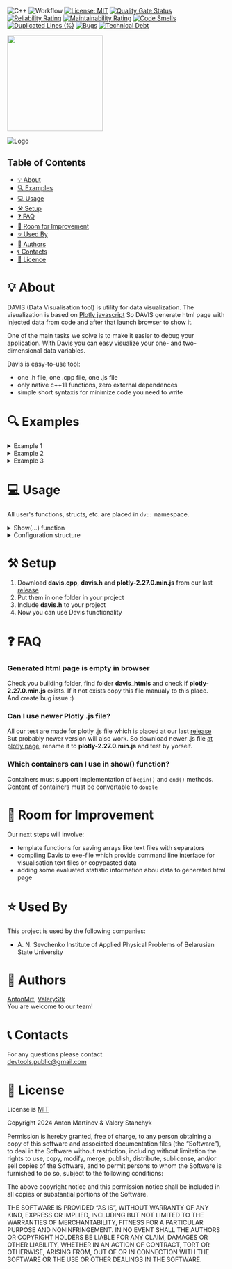 ![C++](https://img.shields.io/badge/c++-%2300599C.svg?style=Plastic&logo=c%2B%2B&logoColor=white)
![Workflow](https://github.com/valvals/devtools/actions/workflows/cmake-multi-platform.yml/badge.svg?branch=main)
[![License: MIT](https://img.shields.io/badge/License-MIT-green.svg)](https://opensource.org/licenses/MIT)
[![Quality Gate Status](https://sonarcloud.io/api/project_badges/measure?project=DevToolsOrganization_matrix-data-visualization-DAVIS&metric=alert_status)](https://sonarcloud.io/summary/new_code?id=DevToolsOrganization_matrix-data-visualization-DAVIS)
[![Reliability Rating](https://sonarcloud.io/api/project_badges/measure?project=DevToolsOrganization_matrix-data-visualization-DAVIS&metric=reliability_rating)](https://sonarcloud.io/summary/new_code?id=DevToolsOrganization_matrix-data-visualization-DAVIS)
[![Maintainability Rating](https://sonarcloud.io/api/project_badges/measure?project=DevToolsOrganization_matrix-data-visualization-DAVIS&metric=sqale_rating)](https://sonarcloud.io/summary/new_code?id=DevToolsOrganization_matrix-data-visualization-DAVIS)
[![Code Smells](https://sonarcloud.io/api/project_badges/measure?project=DevToolsOrganization_matrix-data-visualization-DAVIS&metric=code_smells)](https://sonarcloud.io/summary/new_code?id=DevToolsOrganization_matrix-data-visualization-DAVIS)
[![Duplicated Lines (%)](https://sonarcloud.io/api/project_badges/measure?project=DevToolsOrganization_matrix-data-visualization-DAVIS&metric=duplicated_lines_density)](https://sonarcloud.io/summary/new_code?id=DevToolsOrganization_matrix-data-visualization-DAVIS)
[![Bugs](https://sonarcloud.io/api/project_badges/measure?project=DevToolsOrganization_matrix-data-visualization-DAVIS&metric=bugs)](https://sonarcloud.io/summary/new_code?id=DevToolsOrganization_matrix-data-visualization-DAVIS)
[![Technical Debt](https://sonarcloud.io/api/project_badges/measure?project=DevToolsOrganization_matrix-data-visualization-DAVIS&metric=sqale_index)](https://sonarcloud.io/summary/new_code?id=DevToolsOrganization_matrix-data-visualization-DAVIS)

[<img src="https://github.com/user-attachments/assets/7425ddb9-8b6e-4303-8e29-f1144cc79acb" width="220">](https://github.com/DevToolsOrganization)

![Logo](https://github.com/valvals/devtools/assets/104432560/27f28dde-27bc-47f6-8696-f80fb7b4661b)


## Table of Contents

* [💡 About](#-about)
* [🔍 Examples](#-examples)
* [💻 Usage](#-usage)
* [⚒️ Setup](#-setup)
* [❓ FAQ](#-faq)
* [🚀 Room for Improvement](#-room-for-improvement)
* [⭐ Used By](#-used-by)
* [🐝 Authors](#-authors)
* [📞 Contacts](#-contacts)
* [📝 Licence](#-license)


# 💡 About
DAVIS (Data Visualisation tool) is utility for data visualization. The visualization is based on [Plotly javascript](https://plotly.com/) So DAVIS generate html page with injected data from code and after that launch browser to show it.

One of the main tasks we solve is to make it easier to debug your application. With Davis you can easy visualize your one- and two-dimensional data variables.

Davis is easy-to-use tool:
* one .h file, one .cpp file, one .js file
* only native c++11 functions, zero external dependences
* simple short syntaxis for minimize code you need to write 

# 🔍 Examples

<details>
<summary>Example 1</summary>

```cpp
#include "davis.h"

// vals - is user's 2d array
int rows = 20;
int cols = 20;
int** vals = new int* [rows];
  for (int i = 0; i < rows; ++i) {
    vals[i] = new int[cols];
    for (int j = 0; j < cols; ++j) {
      vals[i][j] = i * cols + j;
    }
}
dv::show(vals, rows, cols);  // pass varible and dimensions of 2d array  
```
![2d](https://github.com/valvals/devtools/assets/104432560/16832af7-d8c4-4af9-b4b1-60b0d6027478)
</details>

<details>
<summary>Example 2</summary>

```cpp
#include "davis.h"

//it possible and std::list<std::vector<double>> values = ...
//                std::vector<std::list<double>> values = ...
std::vector<std::vector<double>> values = {{30.3, 40, 98, 76} 
                                         , {99, 45, 20, 1}
                                         , {5, 56, 93, 25}
                                         , {45, 23, 90, 2}};
 auto config = dv::Config();
 config.typeVisual = dv::VISUALTYPE_SURFACE;              // select surface visual mode           
 config.surf.colorSc = dv::COLORSCALE_THERMAL;                   // change colorscale
 bool result = dv::show(values, "testSurfacePage", config);      // pass 2d data, html page name, configuration structure
```
![surf](https://github.com/valvals/devtools/assets/104432560/8d1c5488-049f-4471-9e58-1e97b59c03e7)
</details>

<details>
<summary>Example 3</summary>

```cpp
#include "davis.h"

int vals[] = {2, 6, 4, -34, 56, 33, 2, 15 };
auto config = dv::Config();
config.heatmap.title = "Custom title";            // change default settings to custom for heatmap
config.heatmap.xLabel = "Custom xLabel";          // change default settings to custom for heatmap
config.heatmap.yLabel = "Custom yLabel";          // change default settings to custom for heatmap
bool result = dv::show(vals, sizeof(vals) / sizeof(vals[0]), "htmlPageName", config);
```
![chart](https://github.com/valvals/devtools/assets/104432560/43903324-f49c-42f3-9ef1-3cb7e95a786d)
</details>

# 💻 Usage
All user's functions, structs, etc. are placed in `dv::` namespace.

<details>
    <summary>Show(...) function</summary>

## Show(...) function
There is one template overload function for visualization different types of data:

```cpp
template <typename T>
dv::show(...)
```

First arguments of `dv::show(...)` could be either pointer to array:
| Arguments  | Description  |
| ------------ | ------------ |
|  ` T** data, uint64_t arrRows, uint64_t arrCols`      |   2d array with arrRows × arrCols size. Data placed inside array of arrays |
|  ` const T* data, uint64_t arrRows, uint64_t arrCols` |   2d array with arrRows × arrCols size.  Data placed inside pseudo 2d array (element access [i*arrCols + j])  |
|  ` const T* data, uint64_t count`                     |   1d array. Data placed inside array  |

or container:
| Arguments  | Description  |
| ------------ | ------------ |
|  ` C const& container_of_containers `         |   2d array. Data placed inside container of containers. Containers can be `std::vector`, `std::list`, `std::array`, etc. Content of containers must be convertable to `double`                        |
|  ` C const& container`                        |   1d array. Data placed inside container. Сontainer requirements are the same                            |


Two last arguments of `dv::show(...)` are also the same: `const std::string& htmlPageName` and `const dv::Config& configuration`. Theese arguments have default values.
* `htmlPageName` - name of html page will be generated
* `configuration` - configuration structure with custom settings

</br>

```cpp
using std::vector;
using std::string;

//! 2-dimensional array
template <typename T>
bool show(T** data, uint64_t arrRows, uint64_t arrCols,
          const string& htmlPageName = dvs::kAppName, const Config& configuration = Config());

//! 1-dimensional array that simulates a 2-dimensional one (element access [i*cols+j])
template <typename T>
bool show(const T* data, uint64_t arrRows, uint64_t arrCols,
          const string& htmlPageName = dvs::kAppName, const Config& configuration = Config());

//! 1-dimensional array
template <typename T>
bool show(const T* data, uint64_t count, const string& htmlPageName = dvs::kAppName, const Config& configuration = Config());

//! 1-dimensional container
template<typename C,
         typename T = std::decay_t<decltype(*begin(std::declval<C>()))>,
         typename = std::enable_if_t<std::is_convertible_v<T, double>> >
bool show(C const& container, const string& htmlPageName = dvs::kAppName, const Config& configuration = Config());

//! 2-dimensional container
template<typename C,
         typename T = std::decay_t<decltype(*begin(std::declval<C>()))>,
         typename E = std::decay_t<decltype(*begin(std::declval<T>()))>,
         typename = std::enable_if_t<std::is_convertible_v<E, double>> >
bool show(C const& container_of_containers, const string& htmlPageName = dvs::kAppName, const Config& configuration = Config());
```
</details>

<details>
    <summary>Configuration structure</summary>
  
## Configuration structure
Data vizuailisation can be tunned with using custom configuration `dv::Config`. 
Configuration storred 3 structures and 1 enumeration.

1. Create `dv::Config` object;

2. Change it's type (or not, so it will be `VISUALTYPE_AUTO`) 
  ```cpp
enum config_visualizationTypes {
  VISUALTYPE_AUTO, //if user not forces some specific type it will be recognized by context
  VISUALTYPE_CHART,
  VISUALTYPE_HEATMAP,
  VISUALTYPE_SURFACE
};
```

3. Change fields of neaded visualisation type

| Name of structure | Description  |
| ------------ | ------------ |
|chart       |for chart settings|
|heatmap     |for heatmap settings |
|surf        |for surface settings|

Settings fields can be
* `title` - title at top of image
* `xLabel` - title of X axis
* `yLabel` - title of Y axis
* `zLabel` - title of Z axis
* `colorScale` - type of colorscale from enum `config_colorscales`

4. Pass it to `dv::show(...)`;
</details>




# ⚒️ Setup
1. Download **davis.cpp**, **davis.h** and **plotly-2.27.0.min.js** from our last [release](https://github.com/valvals/devtools/releases)
2. Put them in one folder in your project
3. Include **davis.h** to your project
4. Now you can use Davis functionality 

# ❓ FAQ
### Generated html page is empty in browser
Check you building folder, find folder **davis_htmls** and check if **plotly-2.27.0.min.js** exists.
If it not exists copy this file manualy to this place.<br>
And create bug issue :)

### Can I use  newer Plotly .js file?
All our test are made for plotly .js file which is placed at our last [release](https://github.com/valvals/devtools/releases) <br>
But probably newer version will also work. So download newer .js file [at plotly page](https://plotly.com/javascript/), rename it to **plotly-2.27.0.min.js** and test by yorself.

### Which containers can I use in show() function?
Containers must support implementation of `begin()` and `end()` methods. Content of containers must be convertable to `double`


# 🚀 Room for Improvement
Our next steps will involve:
* template functions for saving arrays like text files with separators
* compiling Davis to exe-file which provide command line interface for visualisation text files or copypasted data
* adding some evaluated statistic information abou data to generated html page

# ⭐ Used By
This project is used by the following companies:
- A. N. Sevchenko  Institute  of  Applied  Physical Problems of Belarusian State University
 
# 🐝 Authors
[AntonMrt](https://www.github.com/AntonMrt), [ValeryStk](https://www.github.com/ValeryStk)\
You are welcome to our team! 

# 📞 Contacts
For any questions please contact<br>
devtools.public@gmail.com

# 📝 License
License is [MIT](https://opensource.org/license/mit)

Copyright 2024 Anton Martinov & Valery Stanchyk 

Permission is hereby granted, free of charge, to any person obtaining a copy of this software and associated documentation files (the “Software”), to deal in the Software without restriction, including without limitation the rights to use, copy, modify, merge, publish, distribute, sublicense, and/or sell copies of the Software, and to permit persons to whom the Software is furnished to do so, subject to the following conditions:

The above copyright notice and this permission notice shall be included in all copies or substantial portions of the Software.

THE SOFTWARE IS PROVIDED “AS IS”, WITHOUT WARRANTY OF ANY KIND, EXPRESS OR IMPLIED, INCLUDING BUT NOT LIMITED TO THE WARRANTIES OF MERCHANTABILITY, FITNESS FOR A PARTICULAR PURPOSE AND NONINFRINGEMENT. IN NO EVENT SHALL THE AUTHORS OR COPYRIGHT HOLDERS BE LIABLE FOR ANY CLAIM, DAMAGES OR OTHER LIABILITY, WHETHER IN AN ACTION OF CONTRACT, TORT OR OTHERWISE, ARISING FROM, OUT OF OR IN CONNECTION WITH THE SOFTWARE OR THE USE OR OTHER DEALINGS IN THE SOFTWARE.
